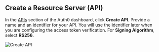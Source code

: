 ## Create a Resource Server (API)

In the [APIs](${manage_url}/#/apis) section of the Auth0 dashboard, click **Create API**. Provide a name and an identifier for your API. You will use the identifier later when you are configuring the access token verification. For **Signing Algorithm**, select **RS256**.

![Create API](/media/articles/api-auth/create-api.png)